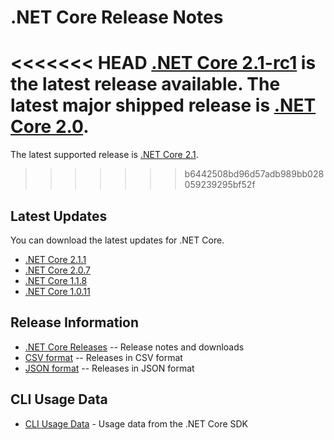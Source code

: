 # .NET Core Release Notes

<<<<<<< HEAD
[.NET Core 2.1-rc1](2.1/Preview/2.1.0-rc1.md) is the latest release available.
The latest major shipped release is [.NET Core 2.0](2.0/2.0.0.md). 
=======
The latest supported release is [.NET Core 2.1](2.1/2.1.0.md). 
>>>>>>> b6442508bd96d57adb989bb028059239295bf52f

## Latest Updates

You can download the latest updates for .NET Core.

* [.NET Core 2.1.1](download-archives/2.1.1-download.md)
* [.NET Core 2.0.7](download-archives/2.1.200-sdk-download.md)
* [.NET Core 1.1.8](download-archives/1.1.8-download.md)
* [.NET Core 1.0.11](download-archives/1.0.11-download.md)

## Release Information

* [.NET Core Releases](download-archive.md) -- Release notes and downloads
* [CSV format](releases.csv) -- Releases in CSV format
* [JSON format](releases.json) -- Releases in JSON format

## CLI Usage Data

* [CLI Usage Data](cli-usage-data.md) - Usage data from the .NET Core SDK
